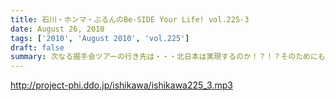 ```yaml
---
title: 石川・ホンマ・ぶるんのBe-SIDE Your Life! vol.225-3
date: August 26, 2010
tags: ['2010', 'August 2010', 'vol.225']
draft: false
summary: 次なる握手会ツアーの行き先は・・・北日本は実現するのか！？！？そのためにも・・・ウィークデイは仕事しよ～NAMAE
---
```


http://project-phi.ddo.jp/ishikawa/ishikawa225_3.mp3
